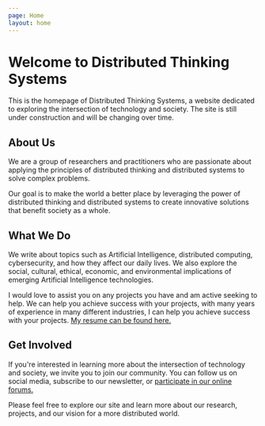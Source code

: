 ```yaml
---
page: Home
layout: home
---
```


# Welcome to Distributed Thinking Systems

This is the homepage of Distributed Thinking Systems, a website dedicated to exploring the intersection of technology and society. The site is still under construction and will be changing over time.

## About Us

We are a group of researchers and practitioners who are passionate about applying the principles of distributed thinking and distributed systems to solve complex problems.

Our goal is to make the world a better place by leveraging the power of distributed thinking and distributed systems to create innovative solutions that benefit society as a whole.

## What We Do

We write about topics such as Artificial Intelligence, distributed computing, cybersecurity, and how they affect our daily lives. We also explore the social, cultural, ethical, economic, and environmental implications of emerging Artificial Intelligence technologies.

I would love to assist you on any projects you have and am active seeking to help. We can help you achieve success with your projects, with many years of experience in many different industries, I can help you achieve success with your projects. [My resume can be found here.](/assets/documents/SullivanMichael_IT_Resume_202414030.pdf)

## Get Involved

If you're interested in learning more about the intersection of technology and society, we invite you to join our community. You can follow us on social media, subscribe to our newsletter, or [participate in our online forums.](https://github.com/unixwzrd/unixwzrd.github.io/discussions)

Please feel free to explore our site and learn more about our research, projects, and our vision for a more distributed world.
